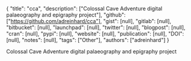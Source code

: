 {
  "title": "cca",
  "description": ["Colossal Cave Adventure digital palaeography and epigraphy project"],
  "github": ["https://github.com/adreinhard/cca"],
  "gist": [null],
  "gitlab": [null],
  "bitbucket": [null],
  "launchpad": [null],
  "twitter": [null],
  "blogpost": [null],
  "cran": [null],
  "pypi": [null],
  "website": [null],
  "publication": [null],
  "DOI": [null],
  "notes": [null],
  "tags": ["Other"],
  "authors": ["adreinhard"]
}

<!-- Generated by csv2md.R – do not edit by hand -->

Colossal Cave Adventure digital palaeography and epigraphy project
